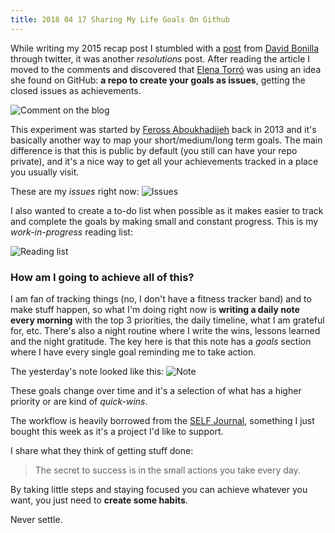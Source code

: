 ```yaml
---
title: 2018 04 17 Sharing My Life Goals On Github
---
```


While writing my 2015 recap post I stumbled with a [post](http://www.bonillaware.com/objetivos-para-2016) from [David Bonilla](https://twitter.com/david_bonilla) through twitter, it was another *resolutions* post. After reading the article I moved to the comments and discovered that [Elena Torró](https://twitter.com/elenarcolepsia) was using an idea she found on GitHub: **a repo to create your goals as issues**, getting the closed issues as achievements.

![Comment on the blog](http://cl.ly/362L150u0O20/life-comment.png)

This experiment was started by [Feross Aboukhadijeh](https://github.com/feross/Life) back in 2013 and it's basically another way to map your short/medium/long term goals. The main difference is that this is public by default (you still can have your repo private), and it's a nice way to get all your achievements tracked in a place you usually visit.

These are my *issues* right now:
![Issues](http://cl.ly/2x3D3S0f0z3x/Image%202016-01-06%20at%201.59.54%20a.%20m..png)

I also wanted to create a to-do list when possible as it makes easier to track and complete the goals by making small and constant progress. This is my *work-in-progress* reading list:

![Reading list](http://cl.ly/312k3w3h3D1P/Image%202016-01-06%20at%202.00.58%20a.%20m..png)

### How am I going to achieve all of this?

I am fan of tracking things (no, I don't have a fitness tracker band) and to make stuff happen, so what I'm doing right now is **writing a daily note every morning** with the top 3 priorities, the daily timeline, what I am grateful for, etc. There's also a night routine where I write the wins, lessons learned and the night gratitude. The key here is that this note has a *goals* section where I have every single goal reminding me to take action.

The yesterday's note looked like this:
![Note](http://cl.ly/2L1p3Y303I3R/Image%202016-01-06%20at%202.28.47%20a.%20m..png)

These goals change over time and it's a selection of what has a higher priority or are kind of *quick-wins*.

The workflow is heavily borrowed from the [SELF Journal](http://bestself.co/products/self-journal), something I just bought this week as it's a project I'd like to support.

I share what they think of getting stuff done:
> The secret to success is in the small actions you take every day.

By taking little steps and staying focused you can achieve whatever you want, you just need to **create some habits**.

Never settle.
